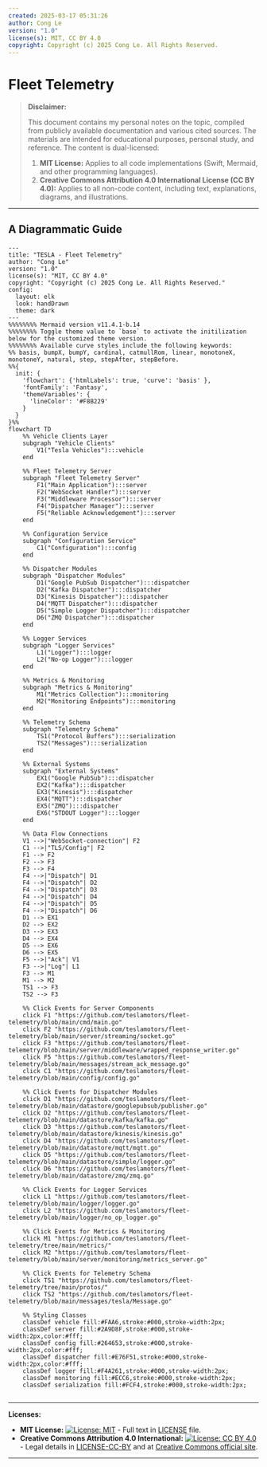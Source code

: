 ```yaml
---
created: 2025-03-17 05:31:26
author: Cong Le
version: "1.0"
license(s): MIT, CC BY 4.0
copyright: Copyright (c) 2025 Cong Le. All Rights Reserved.
---
```




# Fleet Telemetry
> **Disclaimer:**
>
> This document contains my personal notes on the topic,
> compiled from publicly available documentation and various cited sources.
> The materials are intended for educational purposes, personal study, and reference.
> The content is dual-licensed:
> 1. **MIT License:** Applies to all code implementations (Swift, Mermaid, and other programming languages).
> 2. **Creative Commons Attribution 4.0 International License (CC BY 4.0):** Applies to all non-code content, including text, explanations, diagrams, and illustrations.
---


## A Diagrammatic Guide 



```mermaid
---
title: "TESLA - Fleet Telemetry"
author: "Cong Le"
version: "1.0"
license(s): "MIT, CC BY 4.0"
copyright: "Copyright (c) 2025 Cong Le. All Rights Reserved."
config:
  layout: elk
  look: handDrawn
  theme: dark
---
%%%%%%%% Mermaid version v11.4.1-b.14
%%%%%%%% Toggle theme value to `base` to activate the initilization below for the customized theme version.
%%%%%%%% Available curve styles include the following keywords:
%% basis, bumpX, bumpY, cardinal, catmullRom, linear, monotoneX, monotoneY, natural, step, stepAfter, stepBefore.
%%{
  init: {
    'flowchart': {'htmlLabels': true, 'curve': 'basis' },
    'fontFamily': 'Fantasy',
    'themeVariables': {
      'lineColor': '#F8B229'
    }
  }
}%%
flowchart TD
    %% Vehicle Clients Layer
    subgraph "Vehicle Clients"
        V1("Tesla Vehicles"):::vehicle
    end

    %% Fleet Telemetry Server
    subgraph "Fleet Telemetry Server"
        F1("Main Application"):::server
        F2("WebSocket Handler"):::server
        F3("Middleware Processor"):::server
        F4("Dispatcher Manager"):::server
        F5("Reliable Acknowledgement"):::server
    end

    %% Configuration Service
    subgraph "Configuration Service"
        C1("Configuration"):::config
    end

    %% Dispatcher Modules
    subgraph "Dispatcher Modules"
        D1("Google PubSub Dispatcher"):::dispatcher
        D2("Kafka Dispatcher"):::dispatcher
        D3("Kinesis Dispatcher"):::dispatcher
        D4("MQTT Dispatcher"):::dispatcher
        D5("Simple Logger Dispatcher"):::dispatcher
        D6("ZMQ Dispatcher"):::dispatcher
    end

    %% Logger Services
    subgraph "Logger Services"
        L1("Logger"):::logger
        L2("No-op Logger"):::logger
    end

    %% Metrics & Monitoring
    subgraph "Metrics & Monitoring"
        M1("Metrics Collection"):::monitoring
        M2("Monitoring Endpoints"):::monitoring
    end

    %% Telemetry Schema
    subgraph "Telemetry Schema"
        TS1("Protocol Buffers"):::serialization
        TS2("Messages"):::serialization
    end

    %% External Systems
    subgraph "External Systems"
        EX1("Google PubSub"):::dispatcher
        EX2("Kafka"):::dispatcher
        EX3("Kinesis"):::dispatcher
        EX4("MQTT"):::dispatcher
        EX5("ZMQ"):::dispatcher
        EX6("STDOUT Logger"):::logger
    end

    %% Data Flow Connections
    V1 -->|"WebSocket-connection"| F2
    C1 -->|"TLS/Config"| F2
    F1 --> F2
    F2 --> F3
    F3 --> F4
    F4 -->|"Dispatch"| D1
    F4 -->|"Dispatch"| D2
    F4 -->|"Dispatch"| D3
    F4 -->|"Dispatch"| D4
    F4 -->|"Dispatch"| D5
    F4 -->|"Dispatch"| D6
    D1 --> EX1
    D2 --> EX2
    D3 --> EX3
    D4 --> EX4
    D5 --> EX6
    D6 --> EX5
    F5 -->|"Ack"| V1
    F3 -->|"Log"| L1
    F3 --> M1
    M1 --> M2
    TS1 --> F3
    TS2 --> F3

    %% Click Events for Server Components
    click F1 "https://github.com/teslamotors/fleet-telemetry/blob/main/cmd/main.go"
    click F2 "https://github.com/teslamotors/fleet-telemetry/blob/main/server/streaming/socket.go"
    click F3 "https://github.com/teslamotors/fleet-telemetry/blob/main/server/middleware/wrapped_response_writer.go"
    click F5 "https://github.com/teslamotors/fleet-telemetry/blob/main/messages/stream_ack_message.go"
    click C1 "https://github.com/teslamotors/fleet-telemetry/blob/main/config/config.go"

    %% Click Events for Dispatcher Modules
    click D1 "https://github.com/teslamotors/fleet-telemetry/blob/main/datastore/googlepubsub/publisher.go"
    click D2 "https://github.com/teslamotors/fleet-telemetry/blob/main/datastore/kafka/kafka.go"
    click D3 "https://github.com/teslamotors/fleet-telemetry/blob/main/datastore/kinesis/kinesis.go"
    click D4 "https://github.com/teslamotors/fleet-telemetry/blob/main/datastore/mqtt/mqtt.go"
    click D5 "https://github.com/teslamotors/fleet-telemetry/blob/main/datastore/simple/logger.go"
    click D6 "https://github.com/teslamotors/fleet-telemetry/blob/main/datastore/zmq/zmq.go"

    %% Click Events for Logger Services
    click L1 "https://github.com/teslamotors/fleet-telemetry/blob/main/logger/logger.go"
    click L2 "https://github.com/teslamotors/fleet-telemetry/blob/main/logger/no_op_logger.go"

    %% Click Events for Metrics & Monitoring
    click M1 "https://github.com/teslamotors/fleet-telemetry/tree/main/metrics/"
    click M2 "https://github.com/teslamotors/fleet-telemetry/blob/main/server/monitoring/metrics_server.go"

    %% Click Events for Telemetry Schema
    click TS1 "https://github.com/teslamotors/fleet-telemetry/tree/main/protos/"
    click TS2 "https://github.com/teslamotors/fleet-telemetry/blob/main/messages/tesla/Message.go"

    %% Styling Classes
    classDef vehicle fill:#FAA6,stroke:#000,stroke-width:2px;
    classDef server fill:#2A9D8F,stroke:#000,stroke-width:2px,color:#fff;
    classDef config fill:#264653,stroke:#000,stroke-width:2px,color:#fff;
    classDef dispatcher fill:#E76F51,stroke:#000,stroke-width:2px,color:#fff;
    classDef logger fill:#F4A261,stroke:#000,stroke-width:2px;
    classDef monitoring fill:#ECC6,stroke:#000,stroke-width:2px;
    classDef serialization fill:#FCF4,stroke:#000,stroke-width:2px;


```



---
**Licenses:**

- **MIT License:**  [![License: MIT](https://img.shields.io/badge/License-MIT-yellow.svg)](LICENSE) - Full text in [LICENSE](LICENSE) file.
- **Creative Commons Attribution 4.0 International:** [![License: CC BY 4.0](https://licensebuttons.net/l/by/4.0/88x31.png)](LICENSE-CC-BY) - Legal details in [LICENSE-CC-BY](LICENSE-CC-BY) and at [Creative Commons official site](http://creativecommons.org/licenses/by/4.0/).

---